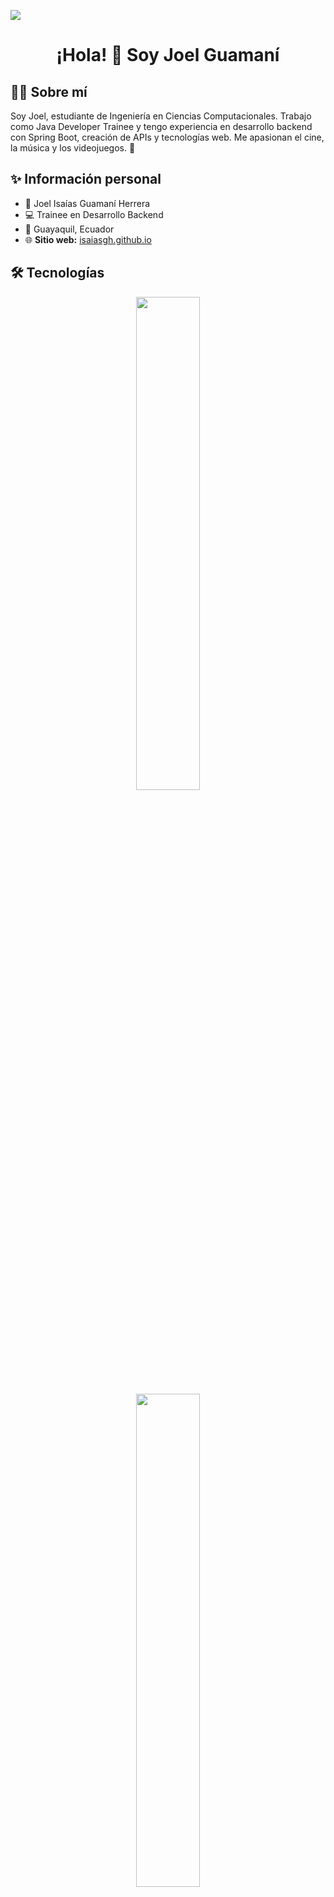 ![](https://komarev.com/ghpvc/?username=isaiasgh&color=lightgrey&style=flat-square)

<div align="center"><h1>¡Hola! 👋 Soy Joel Guamaní</h2></div>

## 🧑‍💻 Sobre mí
Soy Joel, estudiante de Ingeniería en Ciencias Computacionales. Trabajo como Java Developer Trainee y tengo experiencia en desarrollo backend con Spring Boot, creación de APIs y tecnologías web. Me apasionan el cine, la música y los videojuegos. 🚀

## ✨ Información personal
- 👤 Joel Isaías Guamaní Herrera
- 💻 Trainee en Desarrollo Backend
- 📍 Guayaquil, Ecuador  
- 🌐 **Sitio web:** [isaiasgh.github.io](https://isaiasgh.github.io)

## 🛠️ Tecnologías

<p align="center">
    <img src="https://skillicons.dev/icons?i=java,spring,mysql,postgres,postman" style="width:45%"/>
    <br>
    <img src="https://skillicons.dev/icons?i=docker,javascript,vim,git,github" style="width:45%"/>
</p>

## 🚀 Proyectos
*  [CryptoExchange-System: ](https://github.com/isaiasgh/CryptoExchange-System) Simulador de compra y venta de criptomonedas en Java, permitiendo a los usuarios realizar transacciones y gestionar balances.
*  [AutoTrade: ](https://github.com/Izaako04/EST.DATOS_1P_G4_PROY) Simulador de compra y venta de autos utilizando estructuras de datos como listas enlazadas, mapas, pilas y colas.
*  [Guess the animal: ](https://github.com/Izaako04/PROY2_ED) Juego de adivinanza de animales que utiliza árboles binarios de búsqueda y colas de prioridad para gestionar las decisiones.

## Contáctame
<p align="left">
    <a href="https://www.instagram.com/isaias.hh/">
        <img src="https://skillicons.dev/icons?i=instagram" style="width:7%; margin:0 5px;"/>
    </a>
    <a href="https://www.linkedin.com/in/joel-guaman%C3%AD-herrera-3b6568252/">
        <img src="https://skillicons.dev/icons?i=linkedin" style="width:7%; margin:0 5px;"/>
    </a>
</p>